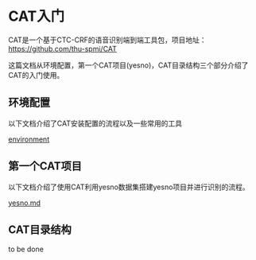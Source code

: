 # CAT入门

CAT是一个基于CTC-CRF的语音识别端到端工具包，项目地址：https://github.com/thu-spmi/CAT

这篇文档从环境配置，第一个CAT项目(yesno)，CAT目录结构三个部分介绍了CAT的入门使用。

## 环境配置

以下文档介绍了CAT安装配置的流程以及一些常用的工具

[environment](./environment.md)

## 第一个CAT项目

以下文档介绍了使用CAT利用yesno数据集搭建yesno项目并进行识别的流程。

[yesno.md](./yesno.md)

## CAT目录结构

to be done